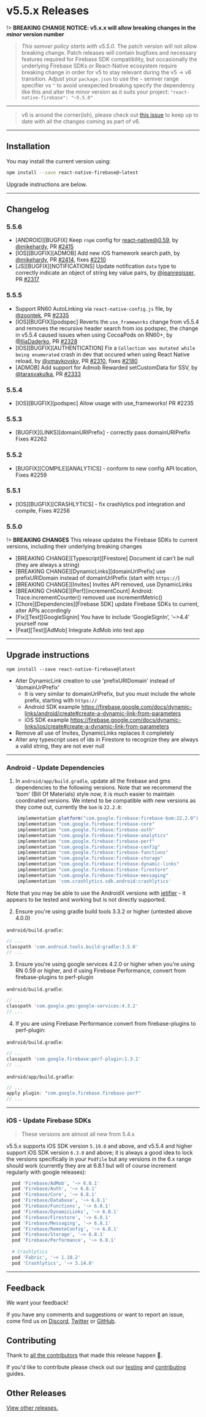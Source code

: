 # v5.5.x Releases

!> **BREAKING CHANGE NOTICE: v5.x.x will allow breaking changes in the _minor_ version number**

> *This semver policy starts with v5.5.0*.  The patch version will not allow breaking change. Patch releases will contain bugfixes and necessary features required for Firebase SDK compatibility, but occasionally the underlying Firebase SDKs or React-Native ecosystem require breaking change in order for v5 to stay relevant during the v5 -> v6 transition. Adjust your `package.json` to use the `~` semver range specifier vs `^` to avoid unexpected breaking specify the dependency like this and alter the minor version as it suits your project: `"react-native-firebase": "~5.5.0"`

----

> v6 is around the corner(ish), please check out [this issue](https://github.com/invertase/react-native-firebase/issues/2025) to keep up to date with all the changes coming as part of v6.

----

## Installation

You may install the current version using:

```bash
npm install --save react-native-firebase@~latest
```

Upgrade instructions are below.

----

## Changelog

### 5.5.6

- [ANDROID][BUGFIX] Keep `rnpm` config for react-native@0.59, by [@mikehardy](https://github.com/mikehardy), PR [#2415](https://github.com/invertase/react-native-firebase/pull/2415)
- [IOS][BUGFIX][ADMOB] Add new iOS framework search path, by [@mikehardy](https://github.com/mikehardy), PR [#2414](https://github.com/invertase/react-native-firebase/pull/2414), fixes [#2210](https://github.com/invertase/react-native-firebase/issues/2210)
- [JS][BUGFIX][NOTIFICATIONS] Update notification `data` type to correctly indicate an object of string key value pairs, by [@jeanregisser](https://github.com/jeanregisser), PR [#2317](https://github.com/invertase/react-native-firebase/pull/2317)

### 5.5.5

- Support RN60 AutoLinking via `react-native-config.js` file, by [@zoontek](https://github.com/zoontek), PR [#2335](https://github.com/invertase/react-native-firebase/pull/2335)
- [IOS][BUGFIX][podspec] Reverts the `use_frameworks` change from v5.5.4 and removes the recursive header search from ios podspec, the change in v5.5.4 caused issues when using CocoaPods on RN60+, by [@IljaDaderko](https://github.com/IljaDaderko), PR [#2328](https://github.com/invertase/react-native-firebase/pull/2328)
- [IOS][BUGFIX][AUTHENTICATION] Fix a `Collection was mutated while being enumerated` crash in dev that occured when using React Native reload, by [@vmaykovsky](https://github.com/vmaykovsky), PR [#2310](https://github.com/invertase/react-native-firebase/pull/2310), fixes [#2180](https://github.com/invertase/react-native-firebase/issues/2180)
- [ADMOB] Add support for Admob Rewarded setCustomData for SSV, by [@tarasvakulka](https://github.com/tarasvakulka), PR [#2333](https://github.com/invertase/react-native-firebase/pull/2333)

### 5.5.4

- [IOS][BUGFIX][podspec] Allow usage with use_frameworks! PR #2235

### 5.5.3

- [BUGFIX][LINKS][domainURIPrefix] - correctly pass domainURIPrefix Fixes #2262

### 5.5.2

- [BUGFIX][COMPILE][ANALYTICS] - conform to new config API location, Fixes #2259

### 5.5.1

- [IOS][BUGFIX][CRASHLYTICS] - fix crashlytics pod integration and compile, Fixes #2256

### 5.5.0

!> **BREAKING CHANGES** This release updates the Firebase SDKs to current versions, including their underlying breaking changes

- [BREAKING CHANGE][Typescript][Firestore] Document id can't be null (they are always a string)
- [BREAKING CHANGE][DynamicLinks][domainUrlPrefix] use prefixURIDomain instead of domainUrlPrefix (start with `https://`)
- [BREAKING CHANGE][Invites] Invites API removed, use DynamicLinks
- [BREAKING CHANGE][Perf][incrementCount] Android: Trace.incrementCounter() removed use incrementMetric()
- [Chore][Dependencies][Firebase SDK] update Firebase SDKs to current, alter APIs accordingly
- [Fix][Test][GoogleSignin] You have to include ‘GoogleSignIn’, ‘~>4.4’ yourself now
- [Feat][Test][AdMob] Integrate AdMob into test app

----

## Upgrade instructions

```shell
npm install --save react-native-firebase@latest
```

- Alter DynamicLink creation to use 'prefixURIDomain' instead of 'domainUrlPrefix'
  - It is very similar to domainUrlPrefix, but you must include the whole prefix, starting with `https://`
  - Android SDK example <https://firebase.google.com/docs/dynamic-links/android/create#create-a-dynamic-link-from-parameters>
  - iOS SDK example <https://firebase.google.com/docs/dynamic-links/ios/create#create-a-dynamic-link-from-parameters>
- Remove all use of Invites, DynamicLinks replaces it completely
- Alter any typescript uses of ids in Firestore to recognize they are always a valid string, they are not ever null

----

### Android - Update Dependencies

1) In `android/app/build.gradle`, update all the firebase and gms dependencies to the following versions. Note that we recommend the 'bom' (Bill Of Materials) style now, it is much easier to maintain coordinated versions. We intend to be compatible with new versions as they come out, currently the `bom` is `22.2.0`:

```groovy
    implementation platform("com.google.firebase:firebase-bom:22.2.0")
    implementation "com.google.firebase:firebase-core"
    implementation "com.google.firebase:firebase-auth"
    implementation "com.google.firebase:firebase-analytics"
    implementation "com.google.firebase:firebase-perf"
    implementation "com.google.firebase:firebase-config"
    implementation "com.google.firebase:firebase-functions"
    implementation "com.google.firebase:firebase-storage"
    implementation "com.google.firebase:firebase-dynamic-links"
    implementation "com.google.firebase:firebase-firestore"
    implementation "com.google.firebase:firebase-messaging"
    implementation 'com.crashlytics.sdk.android:crashlytics'
```

Note that you may be able to use the AndroidX versions with [jetifier](https://github.com/mikehardy/jetifier) - it appears to be tested and working but is not directly supported.

2) Ensure you're using gradle build tools 3.3.2 or higher (untested above 4.0.0)

`android/build.gradle`:

```groovy
// ...
classpath 'com.android.tools.build:gradle:3.5.0'
// ...
```

3) Ensure you're using google services 4.2.0 or higher when you're using RN 0.59 or higher, and if using Firebase Performance, convert from firebase-plugins to perf-plugin

`android/build.gradle`:

```groovy
// ...
classpath 'com.google.gms:google-services:4.3.2'
// ...
```

4) If you are using Firebase Performance convert from firebase-plugins to perf-plugin:

`android/build.gradle`:

```groovy
// ...
classpath 'com.google.firebase:perf-plugin:1.3.1'
// ...
```

`android/app/build.gradle`:

```groovy
// ...
apply plugin: "com.google.firebase.firebase-perf"
// ...
```

----

### iOS - Update Firebase SDKs

> These versions are almost all new from 5.4.x

v5.5.x supports iOS SDK version `5.19.0` and above, and v5.5.4 and higher support iOS SDK version `6.3.0` and above; it is always a good idea to lock the versions specifically in your `Podfile` but any versions in the 6.x range should work (currently they are at 6.8.1 but will of course increment regularly with google releases):

```ruby
  pod 'Firebase/AdMob', '~> 6.8.1'
  pod 'Firebase/Auth', '~> 6.8.1'
  pod 'Firebase/Core', '~> 6.8.1'
  pod 'Firebase/Database', '~> 6.8.1'
  pod 'Firebase/Functions', '~> 6.8.1'
  pod 'Firebase/DynamicLinks', '~> 6.8.1'
  pod 'Firebase/Firestore', '~> 6.8.1'
  pod 'Firebase/Messaging', '~> 6.8.1'
  pod 'Firebase/RemoteConfig', '~> 6.8.1'
  pod 'Firebase/Storage', '~> 6.8.1'
  pod 'Firebase/Performance', '~> 6.8.1'
  
  # Crashlytics
  pod 'Fabric', '~> 1.10.2'
  pod 'Crashlytics', '~> 3.14.0'
```

----

## Feedback

We want your feedback!

If you have any comments and suggestions or want to report an issue, come find us on [Discord](https://discord.gg/C9aK28N), [Twitter](https://twitter.com/rnfirebase) or [GitHub](https://github.com/invertase/react-native-firebase).

## Contributing

Thank to [all the contributors](https://github.com/invertase/react-native-firebase/graphs/contributors?from=2019-01-01&to=2020-01-01&type=c) that made this release happen 💛.

If you'd like to contribute please check out our [testing](https://rnfirebase.io/docs/v5.x.x/testing) and [contributing](https://rnfirebase.io/docs/v5.x.x/contributing) guides.

## Other Releases

[View other releases.](/docs/v5.x.x/release-notes)
